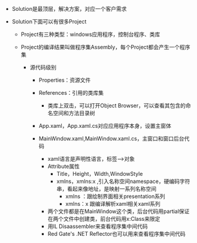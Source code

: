- Solution是最顶层，解决方案，对应一个客户需求

- Solution下面可以有很多Project

  - Project有三种类型：windows应用程序，控制台程序、类库

  - Project的编译结果叫做程序集Assembly，每个Project都会产生一个程序集

    - 源代码级别

      - Properties：资源文件

      - References：引用的类库集

        - 类库上双击，可以打开Object Browser，可以查看其包含的命名空间和方法目录树

      - App.xaml，App.xaml.cs对应应用程序本身，设置主窗体

      - MainWindow.xaml,MainWindow.xaml.cs，主窗口和窗口后台代码

        - xaml语言是声明性语言，标签-->对象
        - Attribute属性
          - Title，Height，Width,WindowStyle
          - xmlns，xmlns:x ,引入名称空间namespace，硬编码字符串，看起来像地址，是映射一系列名称空间
            - xmlns ：跟绘制界面相关presentation系列
            - xmlns：x 跟编译解析xaml相关xaml系列
        - 两个文件都是在MainWindow这个类，后台代码用partial保证在两个文件中创建类，前台代码用x:Class来限定
        - 用IL Disaassembler来查看程序集中间代码
        - Red Gate's .NET Reflector也可以用来查看程序集中间代码

